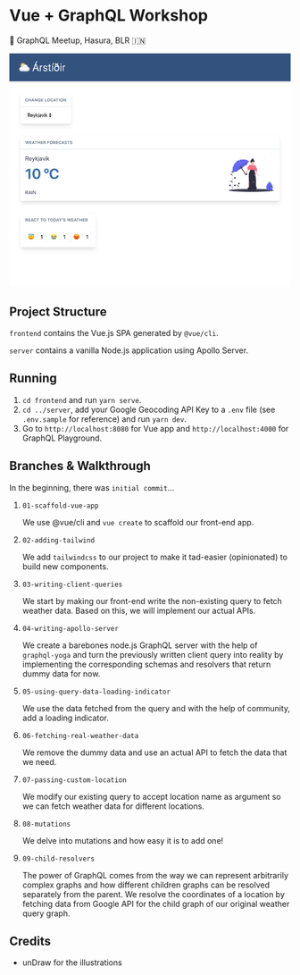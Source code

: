 # Vue + GraphQL Workshop

📍 GraphQL Meetup, Hasura, BLR 🇮🇳

![Final App Screenshot](./.assets/final_app.png)

## Project Structure

`frontend` contains the Vue.js SPA generated by `@vue/cli`.

`server` contains a vanilla Node.js application using Apollo Server.

## Running

1. `cd frontend` and run `yarn serve`.
2. `cd ../server`, add your Google Geocoding API Key to a `.env` file (see `.env.sample` for reference) and run `yarn dev`.
3. Go to `http://localhost:8080` for Vue app and `http://localhost:4000` for GraphQL Playground.

## Branches & Walkthrough

In the beginning, there was `initial commit`...

1. `01-scaffold-vue-app`

   We use @vue/cli and `vue create` to scaffold our front-end app.

1. `02-adding-tailwind`

   We add `tailwindcss` to our project to make it tad-easier (opinionated) to build new components.

1. `03-writing-client-queries`

   We start by making our front-end write the non-existing query to fetch weather data. Based on this, we will implement our actual APIs.

1. `04-writing-apollo-server`

   We create a barebones node.js GraphQL server with the help of `graphql-yoga` and turn the previously written client query into reality by implementing the corresponding schemas and resolvers that return dummy data for now.

1. `05-using-query-data-loading-indicator`

   We use the data fetched from the query and with the help of community, add a loading indicator.

1. `06-fetching-real-weather-data`

   We remove the dummy data and use an actual API to fetch the data that we need.

1. `07-passing-custom-location`

   We modify our existing query to accept location name as argument so we can fetch weather data for different locations.

1. `08-mutations`

   We delve into mutations and how easy it is to add one!

1. `09-child-resolvers`

   The power of GraphQL comes from the way we can represent arbitrarily complex graphs and how different children graphs can be resolved separately from the parent. We resolve the coordinates of a location by fetching data from Google API for the child graph of our original weather query graph.

## Credits

- unDraw for the illustrations
